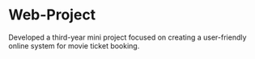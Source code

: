 # Web-Project
Developed a third-year mini project focused on creating a user-friendly online system for movie ticket  booking.
